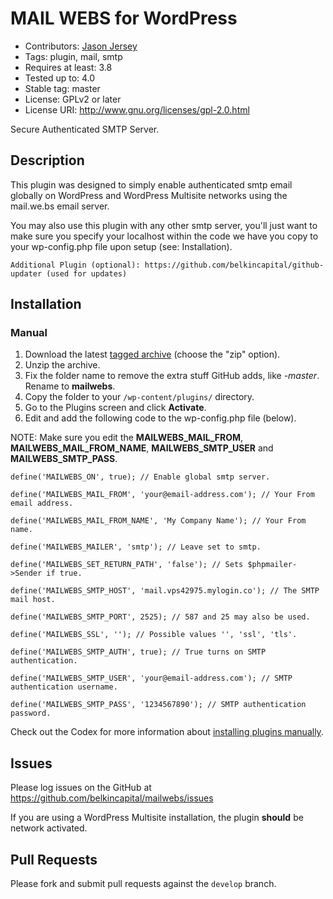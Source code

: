 # MAIL WEBS for WordPress
* Contributors: [Jason Jersey](https://github.com/icryptic)
* Tags: plugin, mail, smtp
* Requires at least: 3.8
* Tested up to: 4.0
* Stable tag: master
* License: GPLv2 or later
* License URI: http://www.gnu.org/licenses/gpl-2.0.html

Secure Authenticated SMTP Server.

## Description

This plugin was designed to simply enable authenticated smtp email globally on WordPress and WordPress Multisite networks using the mail.we.bs email server. 

You may also use this plugin with any other smtp server, you'll just want to make sure you specify your localhost within the code we have you copy to your wp-config.php file upon setup (see: Installation).
 
`Additional Plugin (optional): https://github.com/belkincapital/github-updater (used for updates)`

## Installation

### Manual

1. Download the latest [tagged archive](https://github.com/belkincapital/mailwebs/releases) (choose the "zip" option).
2. Unzip the archive.
3. Fix the folder name to remove the extra stuff GitHub adds, like _-master_. Rename to **mailwebs**.
4. Copy the folder to your `/wp-content/plugins/` directory.
5. Go to the Plugins screen and click __Activate__.
6. Edit and add the following code to the wp-config.php file (below).

NOTE: Make sure you edit the **MAILWEBS_MAIL_FROM**, **MAILWEBS_MAIL_FROM_NAME**, **MAILWEBS_SMTP_USER** and **MAILWEBS_SMTP_PASS**.

`define('MAILWEBS_ON', true); // Enable global smtp server.`

`define('MAILWEBS_MAIL_FROM', 'your@email-address.com'); // Your From email address.`

`define('MAILWEBS_MAIL_FROM_NAME', 'My Company Name'); // Your From name.`

`define('MAILWEBS_MAILER', 'smtp'); // Leave set to smtp.`

`define('MAILWEBS_SET_RETURN_PATH', 'false'); // Sets $phpmailer->Sender if true.`

`define('MAILWEBS_SMTP_HOST', 'mail.vps42975.mylogin.co'); // The SMTP mail host.`

`define('MAILWEBS_SMTP_PORT', 2525); // 587 and 25 may also be used.`

`define('MAILWEBS_SSL', ''); // Possible values '', 'ssl', 'tls'.`

`define('MAILWEBS_SMTP_AUTH', true); // True turns on SMTP authentication.`

`define('MAILWEBS_SMTP_USER', 'your@email-address.com'); // SMTP authentication username.`

`define('MAILWEBS_SMTP_PASS', '1234567890'); // SMTP authentication password.`

Check out the Codex for more information about [installing plugins manually](http://codex.wordpress.org/Managing_Plugins#Manual_Plugin_Installation). 

## Issues

Please log issues on the GitHub at https://github.com/belkincapital/mailwebs/issues

If you are using a WordPress Multisite installation, the plugin **should** be network activated.

## Pull Requests

Please fork and submit pull requests against the `develop` branch.
